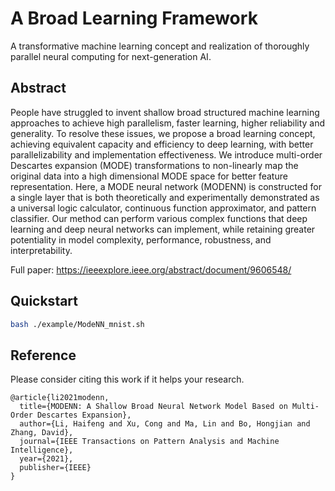 # A Broad Learning Framework
A transformative machine learning concept and realization of thoroughly parallel neural computing for next-generation AI.

## Abstract
People have struggled to invent shallow broad structured machine learning approaches to achieve high parallelism, faster learning, higher reliability and generality. To resolve these issues, we propose a broad learning concept, achieving equivalent capacity and efficiency to deep learning, with better parallelizability and implementation effectiveness. We introduce multi-order Descartes expansion (MODE) transformations to non-linearly map the original data into a high dimensional MODE space for better feature representation. Here, a MODE neural network (MODENN) is constructed for a single layer that is both theoretically and experimentally demonstrated as a universal logic calculator, continuous function approximator, and pattern classifier. Our method can perform various complex functions that deep learning and deep neural networks can implement, while retaining greater potentiality in model complexity, performance, robustness, and interpretability.

Full paper: https://ieeexplore.ieee.org/abstract/document/9606548/

## Quickstart
```bash
bash ./example/ModeNN_mnist.sh
```
## Reference
Please consider citing this work if it helps your research.
```
@article{li2021modenn,
  title={MODENN: A Shallow Broad Neural Network Model Based on Multi-Order Descartes Expansion},
  author={Li, Haifeng and Xu, Cong and Ma, Lin and Bo, Hongjian and Zhang, David},
  journal={IEEE Transactions on Pattern Analysis and Machine Intelligence},
  year={2021},
  publisher={IEEE}
}
```

